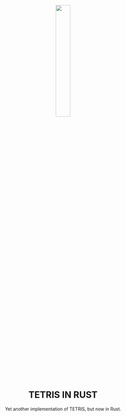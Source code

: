 <p align="center">
  <img height="30%" width="30%" src="http://www.euro-langues.org/wp-content/uploads/2019/10/communityIcon_sxcqnw4pxti11.png"/>
</p>
<h1 align="center">TETRIS IN RUST</h1>
<p align="center"> Yet another implementation of TETRIS, but now in Rust.</p>
